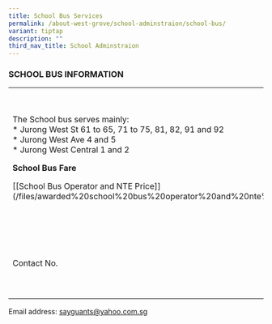 ```yaml
---
title: School Bus Services
permalink: /about-west-grove/school-adminstraion/school-bus/
variant: tiptap
description: ""
third_nav_title: School Adminstraion
---
```

<h3>SCHOOL BUS INFORMATION</h3>
<table>
<tbody>
<tr>
<td rowspan="1" colspan="1">
<p>The School bus serves mainly:
<br>* Jurong West St 61 to 65, 71 to 75, 81, 82, 91 and 92
<br>* Jurong West Ave 4 and 5
<br>* Jurong West Central 1 and 2
<br>
</p>
<p><strong>School Bus Fare</strong>
</p>
<p>[[School Bus Operator and NTE Price]](/files/awarded%20school%20bus%20operator%20and%20nte%20price.pdf)</p>
</td>
<td rowspan="1" colspan="1">
<p><strong>SAY GUAN TRANSPORT SERVICES </strong>
<br>
<br>Contact Person: Ms. Anna Siow (H/P: 91073366)
<br>Mr. Tang (H/p: 81339730)</p>
</td>
</tr>
<tr>
<td rowspan="1" colspan="1">
<p>Contact No.</p>
</td>
<td rowspan="1" colspan="1">
<p>Tel –6472 6046
<br>
<br>Fax –6472 6537</p>
</td>
</tr>
</tbody>
</table>
<p>Email address: <a href="mailto:sayguants@yahoo.com.sg" rel="noopener noreferrer nofollow" target="_blank">sayguants@yahoo.com.sg</a>
</p>
<p></p>